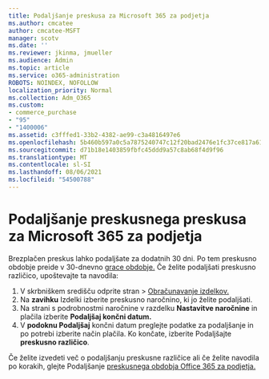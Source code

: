 ```yaml
---
title: Podaljšanje preskusa za Microsoft 365 za podjetja
ms.author: cmcatee
author: cmcatee-MSFT
manager: scotv
ms.date: ''
ms.reviewer: jkinma, jmueller
ms.audience: Admin
ms.topic: article
ms.service: o365-administration
ROBOTS: NOINDEX, NOFOLLOW
localization_priority: Normal
ms.collection: Adm_O365
ms.custom:
- commerce_purchase
- "95"
- "1400006"
ms.assetid: c3fffed1-33b2-4382-ae99-c3a4816497e6
ms.openlocfilehash: 5b460b597a0c5a7875240747c12f20bad2476e1fc37ce817a61e332cc404f9ac
ms.sourcegitcommit: d71b18e1403859fbfc45ddd9a57c8ab68f4d9f96
ms.translationtype: MT
ms.contentlocale: sl-SI
ms.lasthandoff: 08/06/2021
ms.locfileid: "54500788"
---
```

# <a name="extend-your-trial-for-microsoft-365-for-business"></a>Podaljšanje preskusnega preskusa za Microsoft 365 za podjetja

Brezplačen preskus lahko podaljšate za dodatnih 30 dni. Po tem preskusno obdobje preide v 30-dnevno [grace obdobje.](/alchemyinsights/grace-period-for-microsoft-365-free-trial) Če želite podaljšati preskusno različico, upoštevajte ta navodila:
  
1. V skrbniškem središču  odprite stran \> [Obračunavanje izdelkov.](https://go.microsoft.com/fwlink/p/?linkid=842054)
2. Na **zavihku** Izdelki izberite preskusno naročnino, ki jo želite podaljšati.
3. Na strani s podrobnostmi naročnine v razdelku **Nastavitve naročnine** in plačila izberite **Podaljšaj končni datum.**
4. V **podoknu Podaljšaj** končni datum preglejte podatke za podaljšanje in po potrebi izberite način plačila. Ko končate, izberite Podaljšajte **preskusno različico**.

Če želite izvedeti več o podaljšanju preskusne različice ali če želite navodila po korakih, glejte Podaljšanje [preskusnega obdobja Office 365 za podjetja.](/microsoft-365/commerce/extend-your-trial)